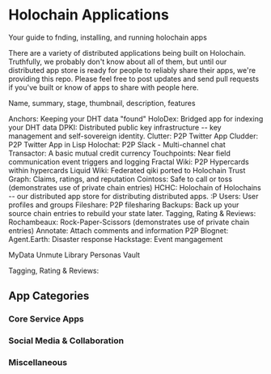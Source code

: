 # Holochain Applications
Your guide to fnding, installing, and running holochain apps


There are a variety of distributed applications being built on Holochain. Truthfully, we probably don't know about all of them, but until our distributed app store is ready for people to reliably share their apps, we're providing this repo. Please feel free to post updates and send pull requests if you've built or know of apps to share with people here.

Name, summary, stage, thumbnail, description, features


Anchors: Keeping your DHT data "found"
HoloDex: Bridged app for indexing your DHT data
DPKI: Distributed public key infrastructure -- key management and self-sovereign identity.
Clutter: P2P Twitter App
Cludder: P2P Twitter App in Lisp
Holochat: P2P Slack - Multi-channel chat
Transactor: A basic mutual credit currency
Touchpoints: Near field communication event triggers and logging
Fractal Wiki: P2P Hypercards within hypercards
Liquid Wiki: Federated qiki ported to Holochain
Trust Graph: Claims, ratings, and reputation
Cointoss: Safe to call or toss (demonstrates use of private chain entries)
HCHC: Holochain of Holochains -- our distributed app store for distributing distributed apps. :P
Users: User profiles and groups
Fileshare: P2P filesharing
Backups: Back up your source chain entries to rebuild your state later.
Tagging, Rating & Reviews:
Rochambeaux: Rock-Paper-Scissors (demonstrates use of private chain entries)
Annotate: Attach comments and information
P2P Blognet:
Agent.Earth: Disaster response
Hackstage: Event mangagement

MyData
Unmute
Library
Personas
Vault

Tagging, Rating & Reviews:




## App Categories
### Core Service Apps
### Social Media & Collaboration
### Miscellaneous
